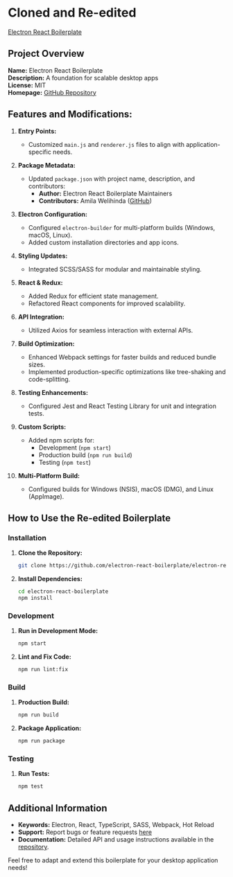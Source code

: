 # Cloned and Re-edited

[Electron React Boilerplate](https://github.com/electron-react-boilerplate/electron-react-boilerplate)

## Project Overview

**Name:** Electron React Boilerplate  
**Description:** A foundation for scalable desktop apps  
**License:** MIT  
**Homepage:** [GitHub Repository](https://github.com/electron-react-boilerplate/electron-react-boilerplate#readme)  

## Features and Modifications:

1. **Entry Points:**
   - Customized `main.js` and `renderer.js` files to align with application-specific needs.

2. **Package Metadata:**
   - Updated `package.json` with project name, description, and contributors:
     - **Author:** Electron React Boilerplate Maintainers  
     - **Contributors:** Amila Welihinda ([GitHub](https://github.com/amilajack))

3. **Electron Configuration:**
   - Configured `electron-builder` for multi-platform builds (Windows, macOS, Linux).
   - Added custom installation directories and app icons.

4. **Styling Updates:**
   - Integrated SCSS/SASS for modular and maintainable styling.

5. **React & Redux:**
   - Added Redux for efficient state management.
   - Refactored React components for improved scalability.

6. **API Integration:**
   - Utilized Axios for seamless interaction with external APIs.

7. **Build Optimization:**
   - Enhanced Webpack settings for faster builds and reduced bundle sizes.
   - Implemented production-specific optimizations like tree-shaking and code-splitting.

8. **Testing Enhancements:**
   - Configured Jest and React Testing Library for unit and integration tests.

9. **Custom Scripts:**
   - Added npm scripts for:
     - Development (`npm start`)
     - Production build (`npm run build`)
     - Testing (`npm test`)

10. **Multi-Platform Build:**
    - Configured builds for Windows (NSIS), macOS (DMG), and Linux (AppImage).

## How to Use the Re-edited Boilerplate

### Installation

1. **Clone the Repository:**
   ```bash
   git clone https://github.com/electron-react-boilerplate/electron-react-boilerplate
   ```

2. **Install Dependencies:**
   ```bash
   cd electron-react-boilerplate
   npm install
   ```

### Development

1. **Run in Development Mode:**
   ```bash
   npm start
   ```

2. **Lint and Fix Code:**
   ```bash
   npm run lint:fix
   ```

### Build

1. **Production Build:**
   ```bash
   npm run build
   ```

2. **Package Application:**
   ```bash
   npm run package
   ```

### Testing

1. **Run Tests:**
   ```bash
   npm test
   ```

## Additional Information

- **Keywords:** Electron, React, TypeScript, SASS, Webpack, Hot Reload
- **Support:** Report bugs or feature requests [here](https://github.com/electron-react-boilerplate/electron-react-boilerplate/issues)
- **Documentation:** Detailed API and usage instructions available in the [repository](https://github.com/electron-react-boilerplate/electron-react-boilerplate#readme).

Feel free to adapt and extend this boilerplate for your desktop application needs!
